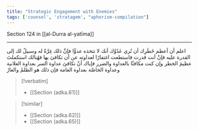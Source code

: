 ```yaml
---
title: "Strategic Engagement with Enemies"
tags: ['counsel', 'stratagem', "aphorism-compilation"]
---
```


 Section 124 in [[al-Durra al-yatīma]]

---
اعلم أن أعظم خَطَرِك أن تُري عَدُوَّك أنك لا تتخذه عدوًّا فإنَّ ذلك غِرَّةٌ له وسبيلٌ لك إلى القدرة عليه فإنْ أنت قدرت فاستطعت اغتفارًا لعداوته عن أن تكافئ بها فهُنالك استكملتَ عظيمَ الخطر وإن كنت مكافئًا بالعداوة والضرر فإياك أنْ تكافئ عداوة السر بعداوة العلانية وعداوة الخاصَّة بعداوة العامة فإن ذلك هو الظلمُ والعارُ

> [!verbatim]
> - [[Section (adka.61)]]

> [!similar]
> - [[Section (adka.62)]]
> - [[Section (adka.65)]]
